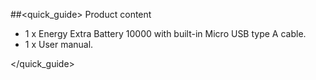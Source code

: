 ##<quick_guide> Product content
- 1 x Energy Extra Battery 10000 with built-in Micro USB type A cable.
- 1 x User manual.


</quick_guide>
